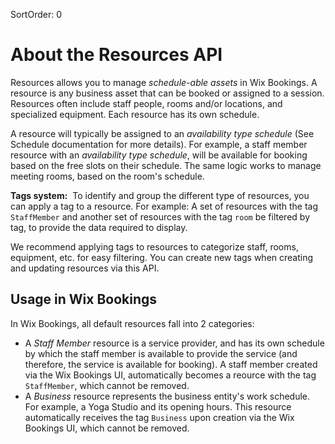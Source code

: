 SortOrder: 0
# About the Resources API

Resources allows you to manage *schedule-able assets* in Wix Bookings. A resource is any business asset that can be booked or assigned to a session. Resources often include staff people, rooms and/or locations, and specialized equipment.
Each resource has its own schedule.

A resource will typically be assigned to an *availability type schedule* (See Schedule documentation for more details). For example, a staff member resource with an *availability type schedule*, will be available for booking based on the free slots on their schedule. The same logic works to manage meeting rooms, based on the room's schedule. 

**Tags system:**  
To identify and group the different type of resources, you can apply a tag to a resource.
For example:
A set of resources with the tag `StaffMember` and another set of resources with the tag `room` be filtered by tag, to provide the data required to display.

We recommend applying tags to resources to categorize staff, rooms, equipment, etc. for easy filtering. 
You can create new tags when creating and updating resources via this API.

## Usage in Wix Bookings

In Wix Bookings, all default resources fall into 2 categories:

- A *Staff Member* resource is a service provider, and has its own schedule by which the staff member is available to provide the service (and therefore, the service is available for booking). A staff member created via the Wix Bookings UI, automatically becomes a reource with the tag `StaffMember`, which cannot be removed.
- A *Business* resource represents the business entity's work schedule. For example, a Yoga Studio and its opening hours. This resource automatically receives the tag `Business` upon creation via the Wix Bookings UI, which cannot be removed.
